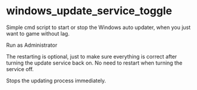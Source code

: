 # windows_update_service_toggle
Simple cmd script to start or stop the Windows auto updater, when you just want to game without lag.

Run as Administrator

The restarting is optional, just to make sure everything is correct after turning the update service back on. No need to restart when turning the service off.

Stops the updating process immediately.
